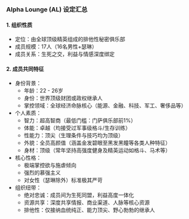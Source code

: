 ### Alpha Lounge (AL) 设定汇总

#### 1. 组织性质
- 定位：由全球顶级精英组成的排他性秘密俱乐部
- 成员规模：17人（16名男性+瑟琳）
- 成员关系：生死之交，利益与情感深度绑定

#### 2. 成员共同特征
- 身份背景：
    - 年龄：22 - 26岁
    - 身份：世界顶级财团或政权继承人
    - 掌控领域：全球经济命脉核心（能源、金融、科技、军工、奢侈品等）
- 个人素质：
    - 智力：超高智商（最低门槛：门萨俱乐部前1%）
    - 体能：卓越（均接受过军事级格斗/生存训练）
    - 性能力：顶尖（生理条件与技巧均为顶级）
    - 外貌：全员高颜值（涵盖金发碧眼至黑发黑瞳等各类人种特征）
    - 身材：顶级（常年坚持高强度健身及精英运动如格斗、马术等）
- 核心性格：
    - 极端掌控欲与施虐倾向
    - 强烈的慕强主义
    - 对女性（瑟琳除外）标准极其严苛
- 组织纽带：
    - 绝对忠诚：成员间为生死同盟，利益高度一体化
    - 资源共享：深度共享情报、商业渠道、人脉等核心资源
    - 排他性：仅接纳血统纯正、能力顶尖、野心勃勃的继承人